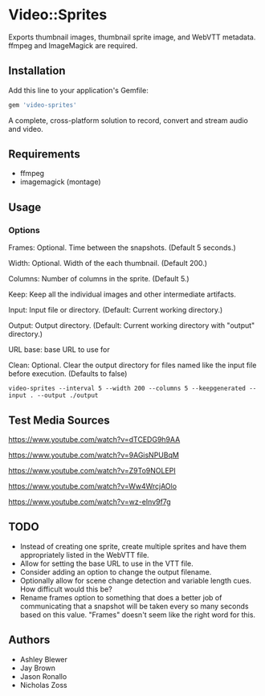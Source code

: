 # Video::Sprites

Exports thumbnail images, thumbnail sprite image, and WebVTT metadata. ffmpeg and ImageMagick are required.

## Installation

Add this line to your application's Gemfile:

```ruby
gem 'video-sprites'
```
A complete, cross-platform solution to record, convert and stream audio and video.


## Requirements

- ffmpeg
- imagemagick (montage)

## Usage

### Options

Frames: Optional. Time between the snapshots. (Default 5 seconds.)

Width:  Optional. Width of the each thumbnail. (Default 200.)

Columns: Number of columns in the sprite. (Default 5.)

Keep: Keep all the individual images and other intermediate artifacts.

Input: Input file or directory. (Default: Current working directory.)

Output: Output directory. (Default: Current working directory with "output" directory.)

URL base: base URL to use for

Clean: Optional. Clear the output directory for files named like the input file before execution. (Defaults to false)

```shell
video-sprites --interval 5 --width 200 --columns 5 --keepgenerated --input . --output ./output
```

## Test Media Sources

https://www.youtube.com/watch?v=dTCEDG9h9AA

https://www.youtube.com/watch?v=9AGisNPUBqM

https://www.youtube.com/watch?v=Z9To9NOLEPI

https://www.youtube.com/watch?v=Ww4WrcjAOlo

https://www.youtube.com/watch?v=wz-eInv9f7g

## TODO

- Instead of creating one sprite, create multiple sprites and have them appropriately listed in the WebVTT file.
- Allow for setting the base URL to use in the VTT file.
- Consider adding an option to change the output filename.
- Optionally allow for scene change detection and variable length cues. How difficult would this be?
- Rename frames option to something that does a better job of communicating that a snapshot will be taken every so many seconds based on this value. "Frames" doesn't seem like the right word for this.

## Authors

- Ashley Blewer
- Jay Brown 
- Jason Ronallo
- Nicholas Zoss
